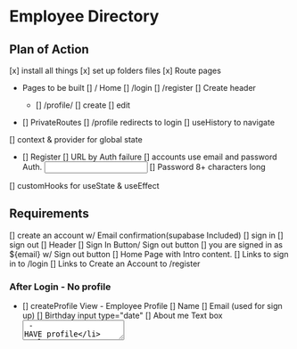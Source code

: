 # Employee Directory

## Plan of Action

[x] install all things
[x] set up folders files
[x] Route pages

- Pages to be built
  [] / Home
  [] /login
  [] /register
  [] Create header

  - [] /profile/
    [] create
    [] edit

- [] PrivateRoutes
  [] /profile redirects to login
  [] useHistory to navigate

[] context & provider for global state

- [] Register
  [] URL by Auth failure
  [] accounts use email and password Auth. <input type="email">
  [] Password 8+ characters long

[] customHooks for useState & useEffect

## Requirements

[] create an account w/ Email confirmation(supabase Included)
[] sign in
[] sign out
[] Header
[] Sign In Button/ Sign out button
[] you are signed in as ${email} w/ Sign out button
[] Home Page with Intro content.
[] Links to sign in to /login
[] Links to Create an Account to /register

### After Login - No profile

- [] createProfile View - Employee Profile
  [] Name
  [] Email (used for sign up)
  [] Birthday input type="date"
  [] About me Text box <textarea> - HAVE profile

## Login - w/ Profile

[] Displays profile info
[] Link to Edit Profile - same as create

Company

- Acme
- Employee Directory to sign up for an account and create a personnel profile.

### additional

- npm init @alchemycodelab/app@latest
- npm i @supabase/supabase-js
- npm i react-router-dom@5
